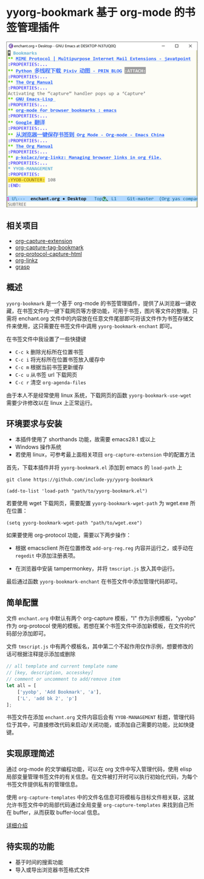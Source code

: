 yyorg-bookmark 基于 org-mode 的书签管理插件
======

![load faied](./capture.PNG)

## 相关项目

- [org-capture-extension](https://github.com/sprig/org-capture-extension)
- [org-capture-tag-bookmark](https://github.com/toure00/org-capture-tag-bookmark)
- [org-protocol-capture-html](https://github.com/alphapapa/org-protocol-capture-html#org-protocol-instructions)
- [org-linkz](https://github.com/p-kolacz/org-linkz)
- [grasp](https://github.com/karlicoss/grasp)

## 概述

`yyorg-bookmark` 是一个基于 org-mode 的书签管理插件，提供了从浏览器一键收藏，在书签文件内一键下载网页等方便功能，可用于书签，图片等文件的整理。只需将 enchant.org 文件中的内容放在任意文件尾部即可将该文件作为书签存储文件来使用，这只需要在书签文件中调用 `yyorg-bookmark-enchant` 即可。

在书签文件中我设置了一些快捷键

- `C-c k` 删除光标所在位置书签
- `C-c i` 将光标所在位置书签放入缓存中
- `C-c m` 根据当前书签更新缓存
- `C-c u` 从书签 url 下载网页
- `C-c r` 清空 `org-agenda-files`

由于本人不是经常使用 linux 系统，下载网页的函数 `yyorg-bookmark-use-wget` 需要少许修改以在 linux 上正常运行。

## 环境要求与安装

- 本插件使用了 shorthands 功能，故需要 emacs28.1 或以上
- Windows 操作系统
- 若使用 linux，可参考最上面相关项目 `org-capture-extension` 中的配置方法

首先，下载本插件并将 `yyorg-bookmark.el` 添加到 emacs 的 `load-path` 上

``` shell
git clone https://github.com/include-yy/yyorg-bookmark
```

``` elisp
(add-to-list 'load-path "path/to/yyorg-bookmark.el")
```

若要使用 wget 下载网页，需要配置 `yyorg-bookmark-wget-path` 为 wget.exe 所在位置：

``` elisp
(setq yyorg-bookmark-wget-path "path/to/wget.exe")
```

如果要使用 org-protocol 功能，需要以下两步操作：

- 根据 emacsclient 所在位置修改 `add-org-reg.reg` 内容并运行之，或手动在 `regedit` 中添加注册表项。

- 在浏览器中安装 tampermonkey，并将 `tmscript.js` 放入其中运行。

最后通过函数 `yyorg-bookmark-enchant` 在书签文件中添加管理代码即可。

## 简单配置

文件 `enchant.org` 中默认有两个 org-capture 模板，"l" 作为示例模板，"yyobp" 作为 org-protocol 使用的模板。若想在某个书签文件中添加新模板，在文件的代码部分添加即可。

文件 `tmscript.js` 中有两个模板名，其中第二个不起作用仅作示例，想要修改的话可根据注释提示添加或删除

``` javascript
// all template and current template name
// [key, description, accesskey]
// comment or uncomment to add/remove item
let all = [
    ['yyobp', 'Add Bookmark', 'a'],
    ['L', 'add bk 2', 'p']
];
```

书签文件在添加 `enchant.org` 文件内容后会有 `YYOB-MANAGEMENT` 标题，管理代码位于其中，可直接修改代码来启动/关闭功能，或添加自己需要的功能，比如快捷键。

## 实现原理简述

通过 org-mode 的文学编程功能，可以在 org 文件中写入管理代码，使用 elisp 局部变量管理书签文件的有关信息。在文件被打开时可以执行初始化代码，为每个书签文件提供私有的管理信息。

使用 `org-capture-templates` 中的文件名信息可将模板与目标文件相关联，这就允许书签文件中的局部代码通过全局变量 `org-capture-templates` 来找到自己所在 buffer，从而获取 buffer-local 信息。

[详细介绍](./article/index.org)

## 待实现的功能

- 基于时间的搜索功能
- 导入或导出浏览器书签格式文件

